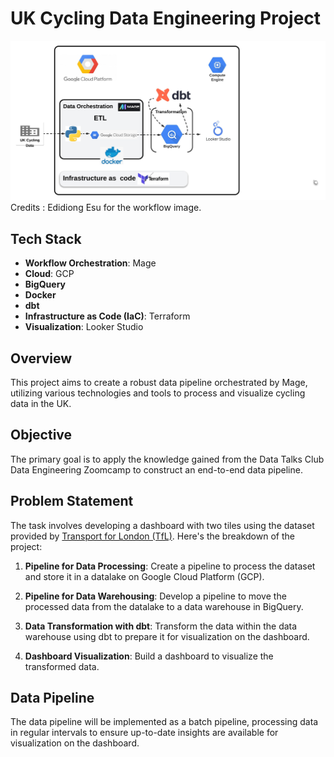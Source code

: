 # UK Cycling Data Engineering Project

![Dashboard](img/dta_gcp.jpeg)
Credits : Edidiong Esu for the workflow image.

## Tech Stack
- **Workflow Orchestration**: Mage
- **Cloud**: GCP
- **BigQuery**
- **Docker**
- **dbt**
- **Infrastructure as Code (IaC)**: Terraform
- **Visualization**: Looker Studio

## Overview
This project aims to create a robust data pipeline orchestrated by Mage, utilizing various technologies and tools to process and visualize cycling data in the UK.

## Objective
The primary goal is to apply the knowledge gained from the Data Talks Club Data Engineering Zoomcamp to construct an end-to-end data pipeline.

## Problem Statement
The task involves developing a dashboard with two tiles using the dataset provided by [Transport for London (TfL)](https://cycling.data.tfl.gov.uk/). Here's the breakdown of the project:

1. **Pipeline for Data Processing**: Create a pipeline to process the dataset and store it in a datalake on Google Cloud Platform (GCP).

2. **Pipeline for Data Warehousing**: Develop a pipeline to move the processed data from the datalake to a data warehouse in BigQuery.

3. **Data Transformation with dbt**: Transform the data within the data warehouse using dbt to prepare it for visualization on the dashboard.

4. **Dashboard Visualization**: Build a dashboard to visualize the transformed data.

## Data Pipeline
The data pipeline will be implemented as a batch pipeline, processing data in regular intervals to ensure up-to-date insights are available for visualization on the dashboard.
